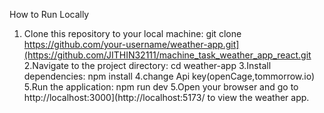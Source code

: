 How to Run Locally

1. Clone this repository to your local machine:
   git clone https://github.com/your-username/weather-app.git](https://github.com/JITHIN32111/machine_task_weather_app_react.git
2.Navigate to the project directory:
    cd weather-app
3.Install dependencies:
    npm install
4.change Api key(openCage,tommorrow.io)  
5.Run the application:
   npm run dev
5.Open your browser and go to http://localhost:3000](http://localhost:5173/ to view the weather app.           
